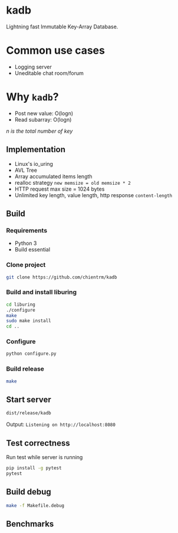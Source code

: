# kadb

Lightning fast Immutable Key-Array Database.

# Common use cases

- Logging server
- Uneditable chat room/forum

# Why `kadb`?

- Post new value: O(logn)
- Read subarray: O(logn)

_n is the total number of key_

## Implementation

- Linux's io_uring
- AVL Tree
- Array accumulated items length
- realloc strategy `new memsize = old memsize * 2`
- HTTP request max size = 1024 bytes
- Unlimited key length, value length, http response `content-length`

## Build

### Requirements

- Python 3
- Build essential

### Clone project

```bash
git clone https://github.com/chientrm/kadb
```

### Build and install liburing

```bash
cd liburing
./configure
make
sudo make install
cd ..
```

### Configure

```bash
python configure.py
```

### Build release

```bash
make
```

## Start server

```bash
dist/release/kadb
```

Output: `Listening on http://localhost:8080`

## Test correctness

Run test while server is running

```bash
pip install -g pytest
pytest
```

## Build debug

```bash
make -f Makefile.debug
```

## Benchmarks
